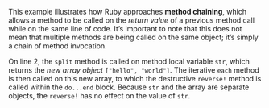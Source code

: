 This example illustrates how Ruby approaches **method chaining**, which allows a method to be called on the *return value* of a previous method call while on the same line of code. It’s important to note that this does not mean that multiple methods are being called on the same object; it’s simply a chain of method invocation.

On line 2, the `split` method is called on method local variable `str`, which returns the *new array object* `["hello", "world"]`. The iterative `each` method is then called on this new array, to which the destructive `reverse!` method is called within the `do...end` block. Because `str` and the array are separate objects, the `reverse!` has no effect on the value of `str`.